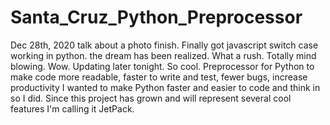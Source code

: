 # Santa_Cruz_Python_Preprocessor
Dec 28th, 2020
talk about a photo finish. Finally got javascript switch case working in python. the dream has been realized.
What a rush. Totally mind blowing. Wow.
Updating later tonight. So cool. 
Preprocessor for Python to make code more readable, faster to write and test, fewer bugs, increase productivity
I wanted to make Python faster and easier to code and think in so I did.
Since this project has grown and will represent several cool features I'm calling
it JetPack.
